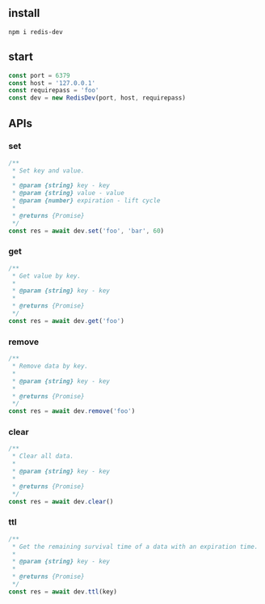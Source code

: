 ## install

```
npm i redis-dev
```

## start

```js
const port = 6379
const host = '127.0.0.1'
const requirepass = 'foo'
const dev = new RedisDev(port, host, requirepass)
```

## APIs

### set

```js
/**
 * Set key and value.
 * 
 * @param {string} key - key
 * @param {string} value - value
 * @param {number} expiration - lift cycle
 * 
 * @returns {Promise}
 */
const res = await dev.set('foo', 'bar', 60)
```

### get

```js
/**
 * Get value by key.
 * 
 * @param {string} key - key
 * 
 * @returns {Promise}
 */
const res = await dev.get('foo')
```

### remove

```js
/**
 * Remove data by key.
 * 
 * @param {string} key - key
 * 
 * @returns {Promise}
 */
const res = await dev.remove('foo')
```

### clear

```js
/**
 * Clear all data.
 * 
 * @param {string} key - key
 * 
 * @returns {Promise}
 */
const res = await dev.clear()
```

### ttl

```js
/**
 * Get the remaining survival time of a data with an expiration time.
 * 
 * @param {string} key - key
 * 
 * @returns {Promise}
 */
const res = await dev.ttl(key)
```
